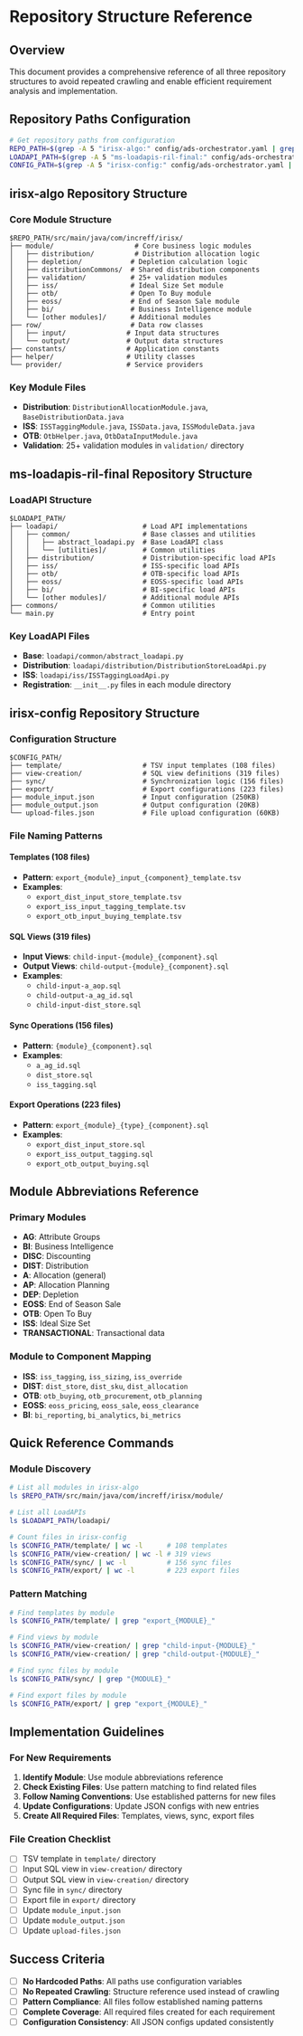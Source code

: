 # Repository Structure Reference

## Overview

This document provides a comprehensive reference of all three repository structures to avoid repeated crawling and enable efficient requirement analysis and implementation.

## Repository Paths Configuration

```bash
# Get repository paths from configuration
REPO_PATH=$(grep -A 5 "irisx-algo:" config/ads-orchestrator.yaml | grep "path:" | cut -d'"' -f2)
LOADAPI_PATH=$(grep -A 5 "ms-loadapis-ril-final:" config/ads-orchestrator.yaml | grep "path:" | cut -d'"' -f2)
CONFIG_PATH=$(grep -A 5 "irisx-config:" config/ads-orchestrator.yaml | grep "path:" | cut -d'"' -f2)
```

## irisx-algo Repository Structure

### Core Module Structure

```
$REPO_PATH/src/main/java/com/increff/irisx/
├── module/                    # Core business logic modules
│   ├── distribution/          # Distribution allocation logic
│   ├── depletion/            # Depletion calculation logic
│   ├── distributionCommons/  # Shared distribution components
│   ├── validation/           # 25+ validation modules
│   ├── iss/                  # Ideal Size Set module
│   ├── otb/                  # Open To Buy module
│   ├── eoss/                 # End of Season Sale module
│   ├── bi/                   # Business Intelligence module
│   └── [other modules]/      # Additional modules
├── row/                      # Data row classes
│   ├── input/               # Input data structures
│   └── output/              # Output data structures
├── constants/               # Application constants
├── helper/                  # Utility classes
└── provider/                # Service providers
```

### Key Module Files

- **Distribution**: `DistributionAllocationModule.java`, `BaseDistributionData.java`
- **ISS**: `ISSTaggingModule.java`, `ISSData.java`, `ISSModuleData.java`
- **OTB**: `OtbHelper.java`, `OtbDataInputModule.java`
- **Validation**: 25+ validation modules in `validation/` directory

## ms-loadapis-ril-final Repository Structure

### LoadAPI Structure

```
$LOADAPI_PATH/
├── loadapi/                     # Load API implementations
│   ├── common/                  # Base classes and utilities
│   │   ├── abstract_loadapi.py  # Base LoadAPI class
│   │   └── [utilities]/         # Common utilities
│   ├── distribution/            # Distribution-specific load APIs
│   ├── iss/                     # ISS-specific load APIs
│   ├── otb/                     # OTB-specific load APIs
│   ├── eoss/                    # EOSS-specific load APIs
│   ├── bi/                      # BI-specific load APIs
│   └── [other modules]/         # Additional module APIs
├── commons/                     # Common utilities
└── main.py                      # Entry point
```

### Key LoadAPI Files

- **Base**: `loadapi/common/abstract_loadapi.py`
- **Distribution**: `loadapi/distribution/DistributionStoreLoadApi.py`
- **ISS**: `loadapi/iss/ISSTaggingLoadApi.py`
- **Registration**: `__init__.py` files in each module directory

## irisx-config Repository Structure

### Configuration Structure

```
$CONFIG_PATH/
├── template/                    # TSV input templates (108 files)
├── view-creation/               # SQL view definitions (319 files)
├── sync/                        # Synchronization logic (156 files)
├── export/                      # Export configurations (223 files)
├── module_input.json            # Input configuration (250KB)
├── module_output.json           # Output configuration (20KB)
└── upload-files.json            # File upload configuration (60KB)
```

### File Naming Patterns

#### Templates (108 files)

- **Pattern**: `export_{module}_input_{component}_template.tsv`
- **Examples**:
  - `export_dist_input_store_template.tsv`
  - `export_iss_input_tagging_template.tsv`
  - `export_otb_input_buying_template.tsv`

#### SQL Views (319 files)

- **Input Views**: `child-input-{module}_{component}.sql`
- **Output Views**: `child-output-{module}_{component}.sql`
- **Examples**:
  - `child-input-a_aop.sql`
  - `child-output-a_ag_id.sql`
  - `child-input-dist_store.sql`

#### Sync Operations (156 files)

- **Pattern**: `{module}_{component}.sql`
- **Examples**:
  - `a_ag_id.sql`
  - `dist_store.sql`
  - `iss_tagging.sql`

#### Export Operations (223 files)

- **Pattern**: `export_{module}_{type}_{component}.sql`
- **Examples**:
  - `export_dist_input_store.sql`
  - `export_iss_output_tagging.sql`
  - `export_otb_output_buying.sql`

## Module Abbreviations Reference

### Primary Modules

- **AG**: Attribute Groups
- **BI**: Business Intelligence
- **DISC**: Discounting
- **DIST**: Distribution
- **A**: Allocation (general)
- **AP**: Allocation Planning
- **DEP**: Depletion
- **EOSS**: End of Season Sale
- **OTB**: Open To Buy
- **ISS**: Ideal Size Set
- **TRANSACTIONAL**: Transactional data

### Module to Component Mapping

- **ISS**: `iss_tagging`, `iss_sizing`, `iss_override`
- **DIST**: `dist_store`, `dist_sku`, `dist_allocation`
- **OTB**: `otb_buying`, `otb_procurement`, `otb_planning`
- **EOSS**: `eoss_pricing`, `eoss_sale`, `eoss_clearance`
- **BI**: `bi_reporting`, `bi_analytics`, `bi_metrics`

## Quick Reference Commands

### Module Discovery

```bash
# List all modules in irisx-algo
ls $REPO_PATH/src/main/java/com/increff/irisx/module/

# List all LoadAPIs
ls $LOADAPI_PATH/loadapi/

# Count files in irisx-config
ls $CONFIG_PATH/template/ | wc -l      # 108 templates
ls $CONFIG_PATH/view-creation/ | wc -l # 319 views
ls $CONFIG_PATH/sync/ | wc -l          # 156 sync files
ls $CONFIG_PATH/export/ | wc -l        # 223 export files
```

### Pattern Matching

```bash
# Find templates by module
ls $CONFIG_PATH/template/ | grep "export_{MODULE}_"

# Find views by module
ls $CONFIG_PATH/view-creation/ | grep "child-input-{MODULE}_"
ls $CONFIG_PATH/view-creation/ | grep "child-output-{MODULE}_"

# Find sync files by module
ls $CONFIG_PATH/sync/ | grep "{MODULE}_"

# Find export files by module
ls $CONFIG_PATH/export/ | grep "export_{MODULE}_"
```

## Implementation Guidelines

### For New Requirements

1. **Identify Module**: Use module abbreviations reference
2. **Check Existing Files**: Use pattern matching to find related files
3. **Follow Naming Conventions**: Use established patterns for new files
4. **Update Configurations**: Update JSON configs with new entries
5. **Create All Required Files**: Templates, views, sync, export files

### File Creation Checklist

- [ ] TSV template in `template/` directory
- [ ] Input SQL view in `view-creation/` directory
- [ ] Output SQL view in `view-creation/` directory
- [ ] Sync file in `sync/` directory
- [ ] Export file in `export/` directory
- [ ] Update `module_input.json`
- [ ] Update `module_output.json`
- [ ] Update `upload-files.json`

## Success Criteria

- [ ] **No Hardcoded Paths**: All paths use configuration variables
- [ ] **No Repeated Crawling**: Structure reference used instead of crawling
- [ ] **Pattern Compliance**: All files follow established naming patterns
- [ ] **Complete Coverage**: All required files created for each requirement
- [ ] **Configuration Consistency**: All JSON configs updated consistently
